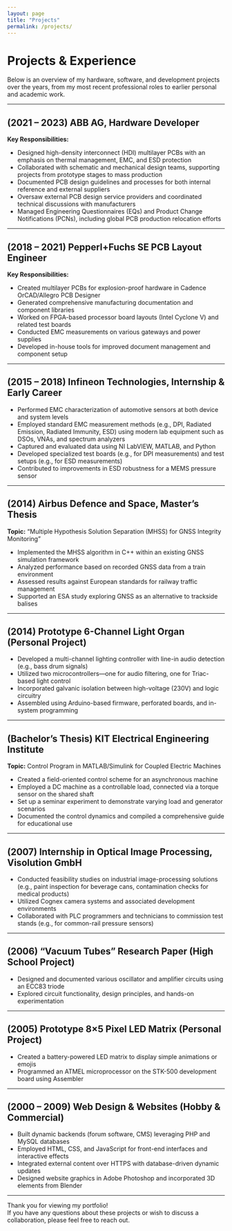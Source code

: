 ```yaml
---
layout: page
title: "Projects"
permalink: /projects/
---
```


# Projects & Experience

Below is an overview of my hardware, software, and development projects over the years, from my most recent professional roles to earlier personal and academic work.

---

## (2021 – 2023) ABB AG, Hardware Developer
**Key Responsibilities:**
- Designed high-density interconnect (HDI) multilayer PCBs with an emphasis on thermal management, EMC, and ESD protection  
- Collaborated with schematic and mechanical design teams, supporting projects from prototype stages to mass production  
- Documented PCB design guidelines and processes for both internal reference and external suppliers  
- Oversaw external PCB design service providers and coordinated technical discussions with manufacturers  
- Managed Engineering Questionnaires (EQs) and Product Change Notifications (PCNs), including global PCB production relocation efforts  

---

## (2018 – 2021) Pepperl+Fuchs SE PCB Layout Engineer
**Key Responsibilities:**
- Created multilayer PCBs for explosion-proof hardware in Cadence OrCAD/Allegro PCB Designer  
- Generated comprehensive manufacturing documentation and component libraries  
- Worked on FPGA-based processor board layouts (Intel Cyclone V) and related test boards  
- Conducted EMC measurements on various gateways and power supplies  
- Developed in-house tools for improved document management and component setup  

---

## (2015 – 2018) Infineon Technologies, Internship & Early Career
- Performed EMC characterization of automotive sensors at both device and system levels  
- Employed standard EMC measurement methods (e.g., DPI, Radiated Emission, Radiated Immunity, ESD) using modern lab equipment such as DSOs, VNAs, and spectrum analyzers  
- Captured and evaluated data using NI LabVIEW, MATLAB, and Python  
- Developed specialized test boards (e.g., for DPI measurements) and test setups (e.g., for ESD measurements)  
- Contributed to improvements in ESD robustness for a MEMS pressure sensor  

---

## (2014) Airbus Defence and Space, Master’s Thesis
**Topic:** “Multiple Hypothesis Solution Separation (MHSS) for GNSS Integrity Monitoring”  
- Implemented the MHSS algorithm in C++ within an existing GNSS simulation framework  
- Analyzed performance based on recorded GNSS data from a train environment  
- Assessed results against European standards for railway traffic management  
- Supported an ESA study exploring GNSS as an alternative to trackside balises  

---

## (2014) Prototype 6-Channel Light Organ (Personal Project)
- Developed a multi-channel lighting controller with line-in audio detection (e.g., bass drum signals)  
- Utilized two microcontrollers—one for audio filtering, one for Triac-based light control  
- Incorporated galvanic isolation between high-voltage (230V) and logic circuitry  
- Assembled using Arduino-based firmware, perforated boards, and in-system programming  

---

## (Bachelor’s Thesis) KIT Electrical Engineering Institute
**Topic:** Control Program in MATLAB/Simulink for Coupled Electric Machines  
- Created a field-oriented control scheme for an asynchronous machine  
- Employed a DC machine as a controllable load, connected via a torque sensor on the shared shaft  
- Set up a seminar experiment to demonstrate varying load and generator scenarios  
- Documented the control dynamics and compiled a comprehensive guide for educational use  

---

## (2007) Internship in Optical Image Processing, Visolution GmbH
- Conducted feasibility studies on industrial image-processing solutions (e.g., paint inspection for beverage cans, contamination checks for medical products)  
- Utilized Cognex camera systems and associated development environments  
- Collaborated with PLC programmers and technicians to commission test stands (e.g., for common-rail pressure sensors)  

---

## (2006) “Vacuum Tubes” Research Paper (High School Project)
- Designed and documented various oscillator and amplifier circuits using an ECC83 triode  
- Explored circuit functionality, design principles, and hands-on experimentation  

---

## (2005) Prototype 8×5 Pixel LED Matrix (Personal Project)
- Created a battery-powered LED matrix to display simple animations or emojis  
- Programmed an ATMEL microprocessor on the STK-500 development board using Assembler  

---

## (2000 – 2009) Web Design & Websites (Hobby & Commercial)
- Built dynamic backends (forum software, CMS) leveraging PHP and MySQL databases  
- Employed HTML, CSS, and JavaScript for front-end interfaces and interactive effects  
- Integrated external content over HTTPS with database-driven dynamic updates  
- Designed website graphics in Adobe Photoshop and incorporated 3D elements from Blender  

---

Thank you for viewing my portfolio!  
If you have any questions about these projects or wish to discuss a collaboration, please feel free to reach out.